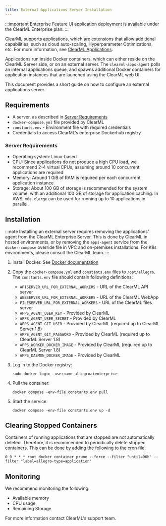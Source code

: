 ```yaml
---
title: External Applications Server Installation
---
```


:::important Enterprise Feature
UI application deployment is available under the ClearML Enterprise plan.
:::

ClearML supports applications, which are extensions that allow additional capabilities, such as cloud auto-scaling, 
Hyperparameter Optimizations, etc. For more information, see [ClearML Applications](../../webapp/applications/apps_overview.md).

Applications run inside Docker containers, which can either reside on the ClearML Server side, or on an external server. 
The `clearml-apps-agent` polls an internal applications queue, and spawns additional Docker containers for application 
instances that are launched using the ClearML web UI. 

This document provides a short guide on how to configure an external applications server.

## Requirements

* A server, as described in [Server Requirements](#server-requirements)
* `docker-compose.yml` file provided by ClearML
* `constants.env` - Environment file with required credentials 
* Credentials to access ClearML’s enterprise Dockerhub registry

### Server Requirements

* Operating system: Linux-based
* CPU: Since applications do not produce a high CPU load, we recommend 2-4 virtual CPUs, assuming around 10 concurrent 
  applications are required
* Memory: Around 1 GiB of RAM is required per each concurrent application instance
* Storage: About 100 GB of storage is recommended for the system volume, with an additional 100 GB of storage for 
  application caching. In AWS, `m6a.xlarge` can be used for running up to 10 applications in parallel.

## Installation

:::note
Installing an external server requires removing the applications’ agent from the ClearML Enterprise Server. This 
is done by ClearML in hosted environments, or by removing the `apps-agent` service from the `docker-compose` override 
file in VPC and on-premises installations. For K8s environments, please consult the ClearML team.
:::

1. Install Docker. See [Docker documentation](https://docs.docker.com/engine/install/ubuntu/) 
1. Copy the `docker-compose.yml` and `constants.env` files to `/opt/allegro`. The
   `constants.env` file should contain following definitions:
    
   * `APISERVER_URL_FOR_EXTERNAL_WORKERS` - URL of the ClearML API server
   * `WEBSERVER_URL_FOR_EXTERNAL_WORKERS` - URL of the ClearML WebApp
   * `FILESERVER_URL_FOR_EXTERNAL_WORKERS` - URL of the ClearML files server
   * `APPS_AGENT_USER_KEY` - Provided by ClearML
   * `APPS_AGENT_USER_SECRET` - Provided by ClearML
   * `APPS_AGENT_GIT_USER` - Provided by ClearML (required up to ClearML Server 1.8)
   * `APPS_AGENT_GIT_PASSWORD` - Provided by ClearML (required up to ClearML Server 1.8)
   * `APPS_WORKER_DOCKER_IMAGE` - Provided by ClearML (required up to ClearML Server 1.8)
   * `APPS_DAEMON_DOCKER_IMAGE` - Provided by ClearML
   
1. Log in to the Docker registry:
    
   ```
   sudo docker login -username allegroaienterprise
   ```

1. Pull the container:

   ```
   docker compose -env-file constants.env pull
   ```

1. Start the service:

   ```
   docker compose -env-file constants.env up -d
   ```


## Clearing Stopped Containers
Containers of running applications that are stopped are not automatically deleted. Therefore, it is recommended to 
periodically delete stopped containers. This can be done by adding the following to the cron file:

```
0 0 * * * root docker container prune --force --filter "until=96h" --filter "label=allegro-type=application"
```

## Monitoring
We recommend monitoring the following:
* Available memory
* CPU usage
* Remaining Storage

For more information contact ClearML's support team.


